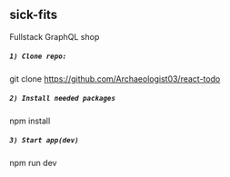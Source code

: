 ## sick-fits
Fullstack GraphQL shop


##### `1) Clone repo:`
git clone https://github.com/Archaeologist03/react-todo

##### `2) Install needed packages`
npm install

##### `3) Start app(dev)`
npm run dev


